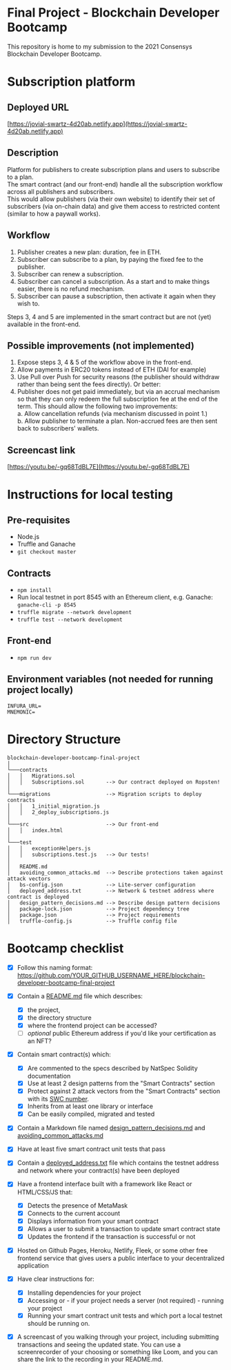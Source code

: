 # Final Project - Blockchain Developer Bootcamp

This repository is home to my submission to the 2021 Consensys Blockchain Developer Bootcamp.  

# Subscription platform

## Deployed URL

[https://jovial-swartz-4d20ab.netlify.app](https://jovial-swartz-4d20ab.netlify.app)

## Description

Platform for publishers to create subscription plans and users to subscribe to a plan.  
The smart contract (and our front-end) handle all the subscription workflow across all publishers and subscribers.  
This would allow publishers (via their own website) to identify their set of subscribers (via on-chain data) and give them access to restricted content (similar to how a paywall works).

## Workflow  
  1. Publisher creates a new plan: duration, fee in ETH.
  2. Subscriber can subscribe to a plan, by paying the fixed fee to the publisher.
  3. Subscriber can renew a subscription. 
  4. Subscriber can cancel a subscription. As a start and to make things easier, there is no refund mechanism.
  5. Subscriber can pause a subscription, then activate it again when they wish to.

Steps 3, 4 and 5 are implemented in the smart contract but are not (yet) available in the front-end.

## Possible improvements (not implemented)
  1. Expose steps 3, 4 & 5 of the workflow above in the front-end.
  2. Allow payments in ERC20 tokens instead of ETH (DAI for example)
  3. Use Pull over Push for security reasons (the publisher should withdraw rather than being sent the fees directly). Or better:
  4. Publisher does not get paid immediately, but via an accrual mechanism so that they can only redeem the full subscription fee at the end of the term. This should allow the following two improvements:  
     a. Allow cancellation refunds (via mechanism discussed in point 1.)  
     b. Allow publisher to terminate a plan. Non-accrued fees are then sent back to subscribers' wallets.

## Screencast link

[https://youtu.be/-gq68TdBL7E](https://youtu.be/-gq68TdBL7E)

# Instructions for local testing

## Pre-requisites
- Node.js
- Truffle and Ganache
- `git checkout master`

## Contracts
 - `npm install`
 - Run local testnet in port 8545 with an Ethereum client, e.g. Ganache: `ganache-cli -p 8545`
 - `truffle migrate --network development`
 - `truffle test --network development`

## Front-end
 - `npm run dev`

## Environment variables (not needed for running project locally)

```
INFURA_URL=
MNEMONIC=
```

# Directory Structure

```
blockchain-developer-bootcamp-final-project
│   
└───contracts
│   │   Migrations.sol
│   │   Subscriptions.sol       --> Our contract deployed on Ropsten!
│   
└───migrations                  --> Migration scripts to deploy contracts
│   │   1_initial_migration.js
│   │   2_deploy_subscriptions.js
│
└───src                         --> Our front-end
│   │   index.html
│   
└───test
│   │   exceptionHelpers.js
│   │   subscriptions.test.js   --> Our tests!
│
│   README.md
│   avoiding_common_attacks.md  --> Describe protections taken against attack vectors
│   bs-config.json              --> Lite-server configuration
│   deployed_address.txt        --> Network & testnet address where contract is deployed
│   design_pattern_decisions.md --> Describe design pattern decisions
│   package-lock.json           --> Project dependency tree
│   package.json                --> Project requirements
│   truffle-config.js           --> Truffle config file
``` 

# Bootcamp checklist

- [x] Follow this naming format: https://github.com/YOUR_GITHUB_USERNAME_HERE/blockchain-developer-bootcamp-final-project
  
- [x] Contain a [README.md](.README.md) file which describes:
  - [x] the project, 
  - [x] the directory structure 
  - [x] where the frontend project can be accessed? 
  - [ ] *optional* public Ethereum address if you'd like your certification as an NFT?
  
- [x] Contain smart contract(s) which:
  - [x] Are commented to the specs described by NatSpec Solidity documentation
  - [x] Use at least 2 design patterns from the "Smart Contracts" section
  - [x] Protect against 2 attack vectors from the "Smart Contracts" section with its [SWC number](https://swcregistry.io/). 
  - [x] Inherits from at least one library or interface
  - [x] Can be easily compiled, migrated and tested
  
- [x] Contain a Markdown file named [design_pattern_decisions.md](./design_pattern_decisions.md) and [avoiding_common_attacks.md](/avoiding_common_attacks.md)

- [x] Have at least five smart contract unit tests that pass

- [x] Contain a [deployed_address.txt](./deployed_address.txt) file which contains the testnet address and network where your contract(s) have been deployed
  
- [x] Have a frontend interface built with a framework like React or HTML/CSS/JS that:
  - [x] Detects the presence of MetaMask
  - [x] Connects to the current account
  - [x] Displays information from your smart contract
  - [x] Allows a user to submit a transaction to update smart contract state
  - [x] Updates the frontend if the transaction is successful or not
  
- [x] Hosted on Github Pages, Heroku, Netlify, Fleek, or some other free frontend service that gives users a public interface to your decentralized application

- [x] Have clear instructions for: 
  - [x] Installing dependencies for your project 
  - [x] Accessing or - if your project needs a server (not required) - running your project
  - [x] Running your smart contract unit tests and which port a local testnet should be running on. 
  
- [x] A screencast of you walking through your project, including submitting transactions and seeing the updated state. You can use a screenrecorder of your choosing or something like Loom, and you can share the link to the recording in your README.md.